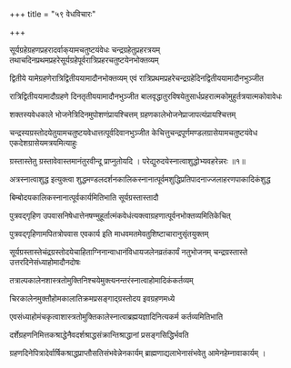 +++
title = "५९ वेधविचारः"

+++

सूर्यग्रहेग्रहणप्रहरादर्वाक्‌यामचतुष्टयंवेधः चन्द्रग्रहेतुप्रहरत्रयम् तथाचदिनप्रथमप्रहरेसूर्यग्रहेपूर्वरात्रिप्रहरचतुष्टयेनभोक्तव्यम्

द्वितीये यामेग्रहणेरात्रिद्वितीययामादौनभोक्तव्यम् एवं रात्रिप्रथमप्रहरेचन्द्रग्रहेदिनद्वितीययामादौनभुञ्जीत

रात्रिद्वितीययामादौग्रहणे दिनतृतीययामादौनभुञ्जीत बालवृद्धातुरविषयेतुसार्धप्रहरात्मकोमुहुर्तत्रयात्मकोवावेधः

शक्तस्यवेधकाले भोजनेत्रिदिनमुपोशणंप्रायश्चित्तम् ग्रहणकालेभोजनेप्राजापत्यंप्रायश्चित्तम्

चन्द्रस्यग्रस्तोदयेतुयामचतुष्टयवेधात्तत्पूर्वदिवानभुञ्जीत केचित्तुचन्द्रपूर्णमण्डलग्रासेयामचतुष्टयंवेध एकदेशग्रासेयमत्रयमित्याहुः

ग्रस्तास्तेतु ग्रस्तावेवास्तमानंतुरवीन्दू प्राप्नुतोयदि । परेद्युरुदयेस्नात्वाशुद्धोभ्यवहरेन्नरः ॥१॥

अत्रस्नात्वाशुद्ध इत्युक्त्वा शुद्धमण्डलदर्शनकालिकस्नानात्पूर्वमशुद्धिप्रतिपादनाज्जलाहरणपाकादिकंशुद्ध

बिम्बोदयकालिकस्नानात्पूर्वकार्यमितिभाति सूर्यग्रस्तास्तादौ

पुत्रवद्‌गृहिण उपवासनिषेधात्तेनषण्मुहूर्तात्मंकवेधंत्यक्त्वाग्रहणात्पूर्वनभोक्तव्यमितिकेचित्

पुत्रवद्‌गृहिणामपितत्रोपवास एवकार्य इति माधवमतमेवतुशिष्टाचारानुसृंतयुक्तम्

सूर्यग्रस्तास्तेचंद्रग्रस्तोदयेचाहिताग्निनान्वाधानंविधायजलेनव्रतंकार्यं नतुभोजनम् चन्द्रग्रस्तास्ते उत्तरदिनेसंध्याहोमादौनदोषः

तत्राल्पकालेनशास्त्रतोमुक्तिनिश्चयेमुक्त्यनन्तरंस्नात्वाहोमादिकंकर्तव्यम्

चिरकालेनमुक्तौहोमकालातिक्रमप्रसङ्गाद्‌ग्रस्तोदय इवग्रहणमध्ये

एवसंध्याहोमंचकृत्वाशास्त्रतोमुक्तिकालेस्नात्वाब्रह्मयज्ञादिनित्यकर्म कर्तव्यमितिभाति

दर्शेग्रहणनिमित्तकश्राद्धेनैवदर्शश्राद्धसंक्रान्तिश्राद्धानां प्रसङ्गसिद्धिर्भवति

ग्रहणदिनेपित्रादेर्वार्षिकश्राद्धप्राप्तौसतिसंभवेन्नेनकार्यम् ब्राह्मणाद्यलाभेनासंभवेतु आमेनहेम्नावाकार्यम् ।
